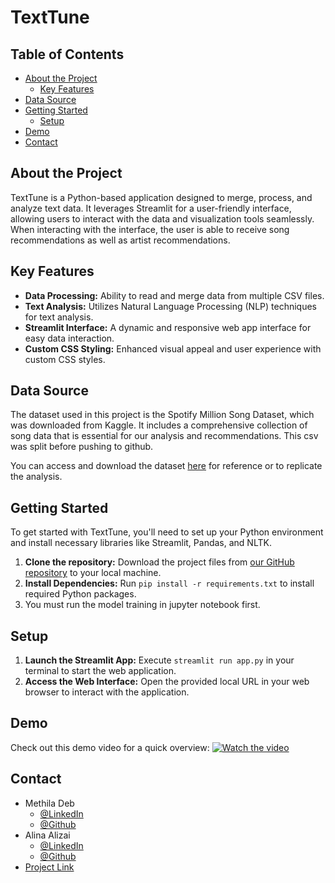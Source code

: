 # TextTune

## Table of Contents
- [About the Project](#about-the-project)
  - [Key Features](#key-features)
- [Data Source](#data-source)
- [Getting Started](#getting-started)
  - [Setup](#setup)
- [Demo](#demo)
- [Contact](#contact)

## About the Project
TextTune is a Python-based application designed to merge, process, and analyze text data. It leverages Streamlit for a user-friendly interface, allowing users to interact with the data and visualization tools seamlessly. When interacting with the interface, the user is able to receive song recommendations as well as artist recommendations.

## Key Features
- **Data Processing:** Ability to read and merge data from multiple CSV files.
- **Text Analysis:** Utilizes Natural Language Processing (NLP) techniques for text analysis.
- **Streamlit Interface:** A dynamic and responsive web app interface for easy data interaction.
- **Custom CSS Styling:** Enhanced visual appeal and user experience with custom CSS styles.

## Data Source
The dataset used in this project is the Spotify Million Song Dataset, which was downloaded from Kaggle. It includes a comprehensive collection of song data that is essential for our analysis and recommendations. This csv was split before pushing to github.

You can access and download the dataset [here](https://www.kaggle.com/datasets/notshrirang/spotify-million-song-dataset) for reference or to replicate the analysis.

## Getting Started
To get started with TextTune, you'll need to set up your Python environment and install necessary libraries like Streamlit, Pandas, and NLTK.

1. **Clone the repository:** Download the project files from [our GitHub repository](git@github.com:CTP-Team-5/Music-Recommender.git) to your local machine.
2. **Install Dependencies:** Run `pip install -r requirements.txt` to install required Python packages.
3. You must run the model training in jupyter notebook first.

## Setup
1. **Launch the Streamlit App:** Execute `streamlit run app.py` in your terminal to start the web application.
2. **Access the Web Interface:** Open the provided local URL in your web browser to interact with the application.

## Demo
Check out this demo video for a quick overview:
[![Watch the video](https://cdn.loom.com/sessions/thumbnails/cbfd1d69e7a44d369204a7595004db7d-with-play.gif)](https://www.loom.com/share/cbfd1d69e7a44d369204a7595004db7d?sid=11167090-d1ef-4389-b446-1e421f855101)

## Contact
- Methila Deb 
  - [@LinkedIn](https://www.linkedin.com/in/methila-deb-130147202/) 
  - [@Github](https://github.com/methiladeb)
- Alina Alizai 
  - [@LinkedIn](https://www.linkedin.com/in/alina-alizai/) 
  - [@Github](https://github.com/Alina1z)
- [Project Link](https://github.com/CTP-Team-5/Music-Recommender)
